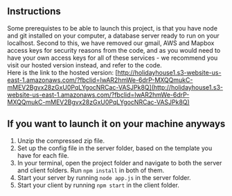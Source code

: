 ## Instructions

Some prerequistes to be able to launch this project, is that you have node and git installed on your computer, a database server ready to run on your localhost.
Second to this, we have removed our gmail, AWS and Mapbox access keys for security reasons from the code, and as you would need to have your own access keys for
all of these services - we recommend you visit our hosted version instead, and refer to the code.
<br>
Here is the link to the hosted version: 
[http://holidayhouse1.s3-website-us-east-1.amazonaws.com/?fbclid=IwAR2hmWe-6drP-MXQQmukC-mMEV2Bgvx28zGxU0PqLYgocNRCac-VASJPk8Q](http://holidayhouse1.s3-website-us-east-1.amazonaws.com/?fbclid=IwAR2hmWe-6drP-MXQQmukC-mMEV2Bgvx28zGxU0PqLYgocNRCac-VASJPk8Q)
<br>

## If you want to launch it on your machine anyways

1. Unzip the compressed zip file.
2. Set up the config file in the server folder, based on the template you have for each file.
3. In your terminal, open the project folder and navigate to both the server and client folders. Run `npm install` in both of them.
4. Start your server by running `node app.js` in the server folder.
5. Start your client by running `npm start` in the client folder.